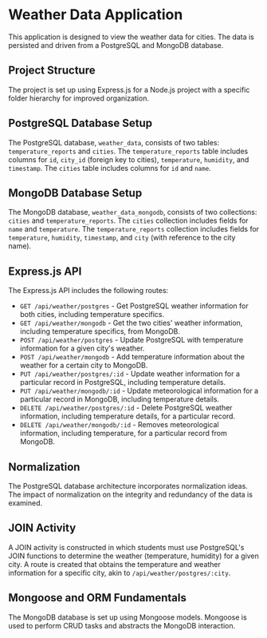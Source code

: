 # Weather Data Application

This application is designed to view the weather data for cities. The data is persisted and driven from a PostgreSQL and MongoDB database.

## Project Structure

The project is set up using Express.js for a Node.js project with a specific folder hierarchy for improved organization.

## PostgreSQL Database Setup

The PostgreSQL database, `weather_data`, consists of two tables: `temperature_reports` and `cities`. The `temperature_reports` table includes columns for `id`, `city_id` (foreign key to cities), `temperature`, `humidity`, and `timestamp`. The `cities` table includes columns for `id` and `name`.

## MongoDB Database Setup

The MongoDB database, `weather_data_mongodb`, consists of two collections: `cities` and `temperature_reports`. The `cities` collection includes fields for `name` and `temperature`. The `temperature_reports` collection includes fields for `temperature`, `humidity`, `timestamp`, and `city` (with reference to the city name).

## Express.js API

The Express.js API includes the following routes:

- `GET /api/weather/postgres` - Get PostgreSQL weather information for both cities, including temperature specifics.
- `GET /api/weather/mongodb` - Get the two cities' weather information, including temperature specifics, from MongoDB.
- `POST /api/weather/postgres` - Update PostgreSQL with temperature information for a given city's weather.
- `POST /api/weather/mongodb` - Add temperature information about the weather for a certain city to MongoDB.
- `PUT /api/weather/postgres/:id` - Update weather information for a particular record in PostgreSQL, including temperature details.
- `PUT /api/weather/mongodb/:id` - Update meteorological information for a particular record in MongoDB, including temperature details.
- `DELETE /api/weather/postgres/:id` - Delete PostgreSQL weather information, including temperature details, for a particular record.
- `DELETE /api/weather/mongodb/:id` - Removes meteorological information, including temperature, for a particular record from MongoDB.

## Normalization

The PostgreSQL database architecture incorporates normalization ideas. The impact of normalization on the integrity and redundancy of the data is examined.

## JOIN Activity

A JOIN activity is constructed in which students must use PostgreSQL's JOIN functions to determine the weather (temperature, humidity) for a given city. A route is created that obtains the temperature and weather information for a specific city, akin to `/api/weather/postgres/:city`.

## Mongoose and ORM Fundamentals

The MongoDB database is set up using Mongoose models. Mongoose is used to perform CRUD tasks and abstracts the MongoDB interaction.
